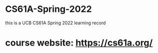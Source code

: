 # CS61A-Spring-2022
this is a UCB CS61A Spring 2022 learning record
# course website: https://cs61a.org/
